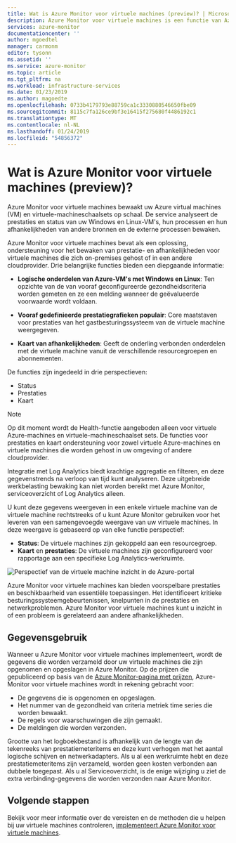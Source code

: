 ```yaml
---
title: Wat is Azure Monitor voor virtuele machines (preview)? | Microsoft Docs
description: Azure Monitor voor virtuele machines is een functie van Azure Monitor die de status en prestaties bewaken van het besturingssysteem van de virtuele machine van Azure, evenals automatisch detecteren van onderdelen van de toepassing en afhankelijkheden met andere resources worden gecombineerd en wijst de communicatie tussen beide. In dit artikel bevat een overzicht.
services: azure-monitor
documentationcenter: ''
author: mgoedtel
manager: carmonm
editor: tysonn
ms.assetid: ''
ms.service: azure-monitor
ms.topic: article
ms.tgt_pltfrm: na
ms.workload: infrastructure-services
ms.date: 01/23/2019
ms.author: magoedte
ms.openlocfilehash: 0733b4179793e88759ca1c3330880546650fbe09
ms.sourcegitcommit: 8115c7fa126ce9bf3e16415f275680f4486192c1
ms.translationtype: MT
ms.contentlocale: nl-NL
ms.lasthandoff: 01/24/2019
ms.locfileid: "54856372"
---
```

# <a name="what-is-azure-monitor-for-vms-preview"></a>Wat is Azure Monitor voor virtuele machines (preview)?

Azure Monitor voor virtuele machines bewaakt uw Azure virtual machines (VM) en virtuele-machineschaalsets op schaal. De service analyseert de prestaties en status van uw Windows en Linux-VM's, hun processen en hun afhankelijkheden van andere bronnen en de externe processen bewaken. 

Azure Monitor voor virtuele machines bevat als een oplossing, ondersteuning voor het bewaken van prestatie- en afhankelijkheden voor virtuele machines die zich on-premises gehost of in een andere cloudprovider. Drie belangrijke functies bieden een diepgaande informatie:

* **Logische onderdelen van Azure-VM's met Windows en Linux**: Ten opzichte van de van vooraf geconfigureerde gezondheidscriteria worden gemeten en ze een melding wanneer de geëvalueerde voorwaarde wordt voldaan.  

* **Vooraf gedefinieerde prestatiegrafieken populair**: Core maatstaven voor prestaties van het gastbesturingssysteem van de virtuele machine weergegeven.

* **Kaart van afhankelijkheden**: Geeft de onderling verbonden onderdelen met de virtuele machine vanuit de verschillende resourcegroepen en abonnementen.  

De functies zijn ingedeeld in drie perspectieven:

* Status
* Prestaties
* Kaart

>[!NOTE]
>Op dit moment wordt de Health-functie aangeboden alleen voor virtuele Azure-machines en virtuele-machineschaalset sets. De functies voor prestaties en kaart ondersteuning voor zowel virtuele Azure-machines en virtuele machines die worden gehost in uw omgeving of andere cloudprovider.

Integratie met Log Analytics biedt krachtige aggregatie en filteren, en deze gegevenstrends na verloop van tijd kunt analyseren. Deze uitgebreide werkbelasting bewaking kan niet worden bereikt met Azure Monitor, serviceoverzicht of Log Analytics alleen.  

U kunt deze gegevens weergeven in een enkele virtuele machine van de virtuele machine rechtstreeks of u kunt Azure Monitor gebruiken voor het leveren van een samengevoegde weergave van uw virtuele machines. In deze weergave is gebaseerd op van elke functie perspectief:

* **Status**: De virtuele machines zijn gekoppeld aan een resourcegroep.
* **Kaart** en **prestaties**: De virtuele machines zijn geconfigureerd voor rapportage aan een specifieke Log Analytics-werkruimte.

![Perspectief van de virtuele machine inzicht in de Azure-portal](./media/vminsights-overview/vminsights-azmon-directvm-01.png)

Azure Monitor voor virtuele machines kan bieden voorspelbare prestaties en beschikbaarheid van essentiële toepassingen. Het identificeert kritieke besturingssysteemgebeurtenissen, knelpunten in de prestaties en netwerkproblemen. Azure Monitor voor virtuele machines kunt u inzicht in of een probleem is gerelateerd aan andere afhankelijkheden.  

## <a name="data-usage"></a>Gegevensgebruik 

Wanneer u Azure Monitor voor virtuele machines implementeert, wordt de gegevens die worden verzameld door uw virtuele machines die zijn opgenomen en opgeslagen in Azure Monitor. Op de prijzen die gepubliceerd op basis van de [Azure Monitor-pagina met prijzen](https://azure.microsoft.com/pricing/details/monitor/), Azure-Monitor voor virtuele machines wordt in rekening gebracht voor:
* De gegevens die is opgenomen en opgeslagen.
* Het nummer van de gezondheid van criteria metriek time series die worden bewaakt.
* De regels voor waarschuwingen die zijn gemaakt.
* De meldingen die worden verzonden. 

Grootte van het logboekbestand is afhankelijk van de lengte van de tekenreeks van prestatiemeteritems en deze kunt verhogen met het aantal logische schijven en netwerkadapters. Als u al een werkruimte hebt en deze prestatiemeteritems zijn verzameld, worden geen kosten verbonden aan dubbele toegepast. Als u al Serviceoverzicht, is de enige wijziging u ziet de extra verbinding-gegevens die worden verzonden naar Azure Monitor.

## <a name="next-steps"></a>Volgende stappen
Bekijk voor meer informatie over de vereisten en de methoden die u helpen bij uw virtuele machines controleren, [implementeert Azure Monitor voor virtuele machines](vminsights-onboard.md).
